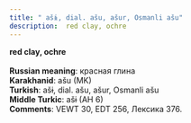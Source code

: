 ```yaml
---
title: " ašɨ, dial. ašu, ašur, Osmanli ašu"
description:  red clay, ochre
---
```

<p data-pagefind-weight="0.5">
<strong> red clay, ochre</strong><br><br>
<strong>Russian meaning</strong>:  красная глина<br>
<strong>Karakhanid</strong>:  ašu (MK)<br>
<strong>Turkish</strong>:  ašɨ, dial. ašu, ašur, Osmanli ašu<br>
<strong>Middle Turkic</strong>:  ašɨ (AH 6)<br>
<strong>Comments</strong>:  VEWT 30, EDT 256, Лексика 376.<br>

</p>
